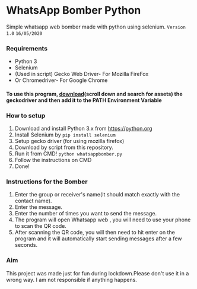 # WhatsApp Bomber Python
Simple whatsapp web bomber made with python using selenium.
 ``` Version 1.0 ```
 ```16/05/2020 ```

### Requirements
* Python 3
* Selenium
* (Used in script) Gecko Web Driver- For Mozilla FireFox
* Or Chromedriver- For Google Chrome

#### To use this program, [download](scroll down and search for assets) the geckodriver and then add it to the PATH Environment Variable 

### How to setup
1. Download and install Python 3.x from https://python.org
2. Install Selenium by
 ``` pip install selenium ```
3. Setup gecko driver (for using mozilla firefox)
4. Download by script from this repository.
5. Run it from CMD!
```python whatsappbomber.py ```
6. Follow the instructions on CMD
7. Done!

### Instructions for the Bomber
1. Enter the group or receiver's name(It should match exactly with the contact name). 
2. Enter the message. 
3. Enter the number of times you want to send the message. 
4. The program will open Whatsapp web , you will need to use your phone to scan the QR code. 
5. After scanning the QR code, you will then need to hit enter on the program and it will automatically start sending messages after a few seconds.

### Aim
 This project was made just for fun during lockdown.Please don't use it in a wrong way. I am not responsible if anything happens.   


 [download]: <https://github.com/mozilla/geckodriver/releases>
